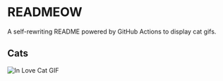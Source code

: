 # READMEOW

A self-rewriting README powered by GitHub Actions to display cat gifs.

## Cats

![In Love Cat GIF](https://media4.giphy.com/media/MDJ9IbxxvDUQM/200.gif?cid=9acd02daraqdj85ntfej3d4us4khq1ch5qx2r8ls8ygurp7g&ep=v1_gifs_search&rid=200.gif&ct=g)
